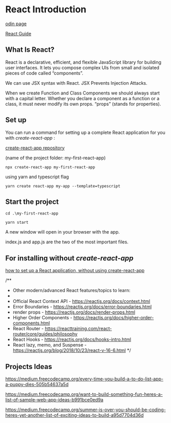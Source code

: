 # React Introduction

[odin page](https://www.theodinproject.com/courses/javascript/lessons/react-introduction#indexjs-and-appjs)

[React Guide](https://reactjs.org/docs/hello-world.html)


## What Is React?

React is a declarative, efficient, and flexible JavaScript library for building user interfaces. It lets you compose complex UIs from small and isolated pieces of code called “components”.

We can use JSX syntax with React. JSX Prevents Injection Attacks.

When we create Function and Class Components we should always start with a capital letter. Whether you declare a component as a function or a class, it must never modify its own props. “props” (stands for properties).

## Set up

You can run a command for setting up a complete React application for you with *create-react-app* :

[create-react-app repository](https://github.com/facebook/create-react-app)

(name of the project folder: my-first-react-app)

```
npx create-react-app my-first-react-app
```

using yarn and typescript flag
```
yarn create react-app my-app --template=typescript 
```
## Start the project
```
cd .\my-first-react-app
```
```
yarn start
```
A new window will open in your browser with the app.

index.js and app.js are the two of the most important files.

## For installing without *create-react-app*
[how to set up a React application, without using create-react-app](https://www.youtube.com/watch?v=deyxI-6C2u4)

/**
 * Other modern/advanced React features/topics to learn:
 * 
 * Official React Context API - https://reactjs.org/docs/context.html
 * Error Boundaries - https://reactjs.org/docs/error-boundaries.html
 * render props - https://reactjs.org/docs/render-props.html
 * Higher Order Components - https://reactjs.org/docs/higher-order-components.html
 * React Router - https://reacttraining.com/react-router/core/guides/philosophy
 * React Hooks - https://reactjs.org/docs/hooks-intro.html
 * React lazy, memo, and Suspense - https://reactjs.org/blog/2018/10/23/react-v-16-6.html
 */

 ## Projects Ideas

https://medium.freecodecamp.org/every-time-you-build-a-to-do-list-app-a-puppy-dies-505b54637a5d

https://medium.freecodecamp.org/want-to-build-something-fun-heres-a-list-of-sample-web-app-ideas-b991bce0ed9a

https://medium.freecodecamp.org/summer-is-over-you-should-be-coding-heres-yet-another-list-of-exciting-ideas-to-build-a95d7704d36d